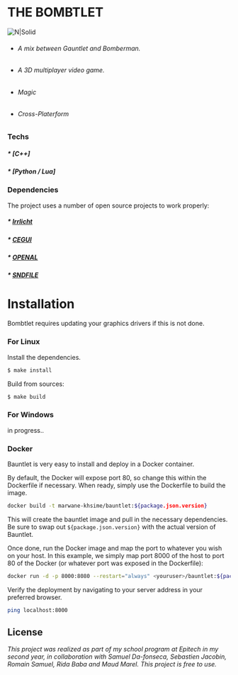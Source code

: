 # THE BOMBTLET
![N|Solid](https://s-media-cache-ak0.pinimg.com/474x/c5/2f/6c/c52f6c7f5f87bc80372ac549d1dbd4ab.jpg)

  - ###### A mix between Gauntlet and Bomberman.
  - ###### A 3D multiplayer video game.
  - ###### Magic
  - ###### Cross-Platerform

### Techs

##### * [C++]
##### * [Python / Lua]

### Dependencies
The project uses a number of open source projects to work properly:
##### * [Irrlicht](http://irrlicht.sourceforge.net/)
##### * [CEGUI](http://cegui.org.uk/)
##### * [OPENAL](https://openal.org/)
##### * [SNDFILE](http://www.mega-nerd.com/libsndfile/)


# Installation

Bombtlet requires updating your graphics drivers if this is not done.

### For Linux
Install the dependencies.
```sh
$ make install
```
Build from sources:
```sh
$ make build
```

### For Windows
in progress..

### Docker
Bauntlet is very easy to install and deploy in a Docker container.

By default, the Docker will expose port 80, so change this within the Dockerfile if necessary. When ready, simply use the Dockerfile to build the image.

```sh
docker build -t marwane-khsime/bauntlet:${package.json.version}
```
This will create the bauntlet image and pull in the necessary dependencies. Be sure to swap out `${package.json.version}` with the actual version of Bauntlet.

Once done, run the Docker image and map the port to whatever you wish on your host. In this example, we simply map port 8000 of the host to port 80 of the Docker (or whatever port was exposed in the Dockerfile):

```sh
docker run -d -p 8000:8080 --restart="always" <youruser>/bauntlet:${package.json.version}
```

Verify the deployment by navigating to your server address in your preferred browser.

```sh
ping localhost:8000
```

License
----



*This project was realized as part of my school program at Epitech in my second year, in collaboration with Samuel Da-fonseca, Sebastien Jacobin, Romain Samuel, Rida Baba and Maud Marel. This project is free to use.*

[//]: # (These are reference links used in the body of this note and get stripped out when the markdown processor does its job. There is no need to format nicely because it shouldn't be seen. Thanks SO - http://stackoverflow.com/questions/4823468/store-comments-in-markdown-syntax)


   [dill]: <https://github.com/joemccann/dillinger>
   [git-repo-url]: <https://github.com/joemccann/dillinger.git>
   [john gruber]: <http://daringfireball.net>
   [df1]: <http://daringfireball.net/projects/markdown/>
   [markdown-it]: <https://github.com/markdown-it/markdown-it>
   [Ace Editor]: <http://ace.ajax.org>
   [node.js]: <http://nodejs.org>
   [Twitter Bootstrap]: <http://twitter.github.com/bootstrap/>
   [jQuery]: <http://jquery.com>
   [@tjholowaychuk]: <http://twitter.com/tjholowaychuk>
   [express]: <http://expressjs.com>
   [AngularJS]: <http://angularjs.org>
   [Gulp]: <http://gulpjs.com>

   [PlDb]: <https://github.com/joemccann/dillinger/tree/master/plugins/dropbox/README.md>
   [PlGh]: <https://github.com/joemccann/dillinger/tree/master/plugins/github/README.md>
   [PlGd]: <https://github.com/joemccann/dillinger/tree/master/plugins/googledrive/README.md>
   [PlOd]: <https://github.com/joemccann/dillinger/tree/master/plugins/onedrive/README.md>
   [PlMe]: <https://github.com/joemccann/dillinger/tree/master/plugins/medium/README.md>
   [PlGa]: <https://github.com/RahulHP/dillinger/blob/master/plugins/googleanalytics/README.md>
